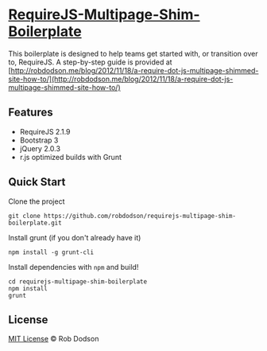 # [RequireJS-Multipage-Shim-Boilerplate](http://robdodson.me/blog/2012/11/18/a-require-dot-js-multipage-shimmed-site-how-to/)

This boilerplate is designed to help teams get started with, or transition over to, RequireJS. A step-by-step guide is provided at [http://robdodson.me/blog/2012/11/18/a-require-dot-js-multipage-shimmed-site-how-to/](http://robdodson.me/blog/2012/11/18/a-require-dot-js-multipage-shimmed-site-how-to/)

## Features

- RequireJS 2.1.9
- Bootstrap 3
- jQuery 2.0.3
- r.js optimized builds with Grunt

## Quick Start

Clone the project

```
git clone https://github.com/robdodson/requirejs-multipage-shim-boilerplate.git
```

Install grunt (if you don't already have it)

```
npm install -g grunt-cli
```

Install dependencies with `npm` and build!

```
cd requirejs-multipage-shim-boilerplate
npm install
grunt
```

## License

[MIT License](http://robdodson.mit-license.org/) © Rob Dodson

